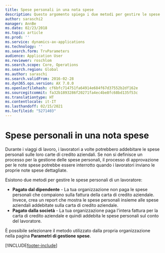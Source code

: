 ```yaml
---
title: Spese personali in una nota spese
description: Questo argomento spiega i due metodi per gestire le spese personali di un lavoratore in Microsoft Dynamics 365 Finance.
author: saraschi2
manager: AnnBe
ms.date: 02/23/2018
ms.topic: article
ms.prod: ''
ms.service: dynamics-ax-applications
ms.technology: ''
ms.search.form: TrvParameters
audience: Application User
ms.reviewer: roschlom
ms.search.scope: Core, Operations
ms.search.region: Global
ms.author: saraschi
ms.search.validFrom: 2016-02-28
ms.dyn365.ops.version: AX 7.0.0
ms.openlocfilehash: cf6bfc714751fa64914e684f67d37552b2df162e
ms.sourcegitcommit: fa32b1893286f20271fa4ec4be8fc68bd135f53c
ms.translationtype: HT
ms.contentlocale: it-IT
ms.lasthandoff: 02/15/2021
ms.locfileid: "5271403"
---
```

# <a name="personal-expenses-on-an-expense-report"></a>Spese personali in una nota spese

Durante i viaggi di lavoro, i lavoratori a volte potrebbero addebitare le spese personali sulle loro carte di credito aziendali. Se non si definisce un processo per la gestione delle spese personali, il processo di approvazione per le note spese potrebbe essere interrotto quando i lavoratori inviano le proprie note spese dettagliate. 

Esistono due metodi per gestire le spese personali di un lavoratore:

- **Pagato dal dipendente** - La tua organizzazione non paga le spese personali che compaiono sulla fattura della carta di credito aziendale. Invece, crea un report che mostra le spese personali insieme alle spese aziendali addebitate sulla carta di credito aziendale.
- **Pagato dalla società** - La tua organizzazione paga l'intera fattura per la carta di credito aziendale e quindi addebita le spese personali sul conto del lavoratore.

È possibile selezionare il metodo utilizzato dalla propria organizzazione nella pagina **Parametri di gestione spese**.


[!INCLUDE[footer-include](../includes/footer-banner.md)]